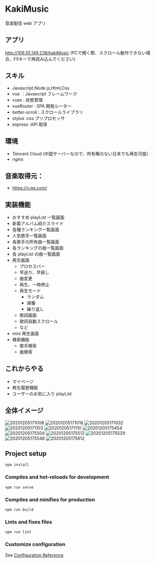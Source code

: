 # KakiMusic

音楽配信 web アプリ

## アプリ

http://106.55.149.238/kakiMusic
(PCで開く際、スクロール動作できない場合、F5キーで再読み込んでください)

## スキル

-   Javascript,Node.js,Html,Css
-   vue ：Javascript フレームワーク
-   vuex : 状態管理
-   vueRouter : SPA 開発ルーター
-   better-scroll : スクロールライブラリ
-   stylus :css プリプロセッサ
-   express :API 取得

## 環境

-   Tencent Cloud (中国サーバーなので、所有権のない日本でも再生可能）
-   nginx

## 音楽取得元：

-   https://y.qq.com/

## 実装機能

-   おすすめ playList 一覧画面
-   新着アルバム紹介スライド
-   各種ランキング一覧画面
-   人気歌手一覧画面
-   各歌手の所有曲一覧画面
-   各ランキングの曲一覧画面
-   各 playList の曲一覧画面
-   再生画面
    -   プロセスバー
    -   早送り、早戻し
    -   曲変更
    -   再生、一時停止
    -   再生モード
        -   ランダム
        -   順番
        -   繰り返し
    -   歌詞画面
    -   歌詞自動スクロール
    -   など
-   mini 再生画面
-   検索機能
    -   歌手検索
    -   曲検索

## これからやる

-   マイページ
-   再生履歴機能
-   ユーザーのお気に入り playList

## 全体イメージ

![20201205171008](https://raw.githubusercontent.com/kakigakki/picBed/master/imgs/20201205171008.png)
![20201205171018](https://raw.githubusercontent.com/kakigakki/picBed/master/imgs/20201205171018.png)
![20201205171032](https://raw.githubusercontent.com/kakigakki/picBed/master/imgs/20201205171032.png)
![20201205171103](https://raw.githubusercontent.com/kakigakki/picBed/master/imgs/20201205171103.png)
![20201205171110](https://raw.githubusercontent.com/kakigakki/picBed/master/imgs/20201205171110.png)
![20201205175454](https://raw.githubusercontent.com/kakigakki/picBed/master/imgs/20201205175454.png)
![20201205175504](https://raw.githubusercontent.com/kakigakki/picBed/master/imgs/20201205175504.png)
![20201205175512](https://raw.githubusercontent.com/kakigakki/picBed/master/imgs/20201205175512.png)
![20201205175529](https://raw.githubusercontent.com/kakigakki/picBed/master/imgs/20201205175529.png)
![20201205175548](https://raw.githubusercontent.com/kakigakki/picBed/master/imgs/20201205175548.png)
![20201205175612](https://raw.githubusercontent.com/kakigakki/picBed/master/imgs/20201205175612.png)

## Project setup

```
npm install
```

### Compiles and hot-reloads for development

```
npm run serve
```

### Compiles and minifies for production

```
npm run build
```

### Lints and fixes files

```
npm run lint
```

### Customize configuration

See [Configuration Reference](https://cli.vuejs.org/config/).
